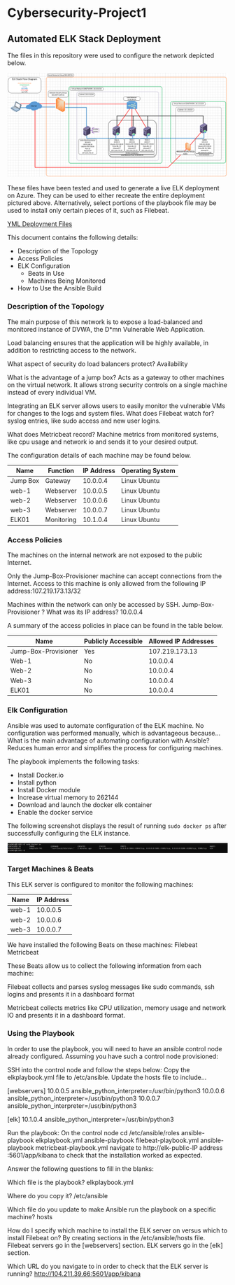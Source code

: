# Cybersecurity-Project1
## Automated ELK Stack Deployment

The files in this repository were used to configure the network depicted below.

<img src="https://github.com/rfchapie/Cybersecurity-Project1/blob/main/Images/ELK_Deployment.png">

These files have been tested and used to generate a live ELK deployment on Azure. They can be used to either recreate the entire deployment pictured above. Alternatively, select portions of the playbook file may be used to install only certain pieces of it, such as Filebeat.

[YML Deployment Files](https://github.com/rfchapie/Cybersecurity-Project1/tree/main/Ansible)

This document contains the following details:
- Description of the Topology
- Access Policies
- ELK Configuration
  - Beats in Use
  - Machines Being Monitored
- How to Use the Ansible Build


### Description of the Topology

The main purpose of this network is to expose a load-balanced and monitored instance of DVWA, the D*mn Vulnerable Web Application.

Load balancing ensures that the application will be highly available, in addition to restricting access to the network.

What aspect of security do load balancers protect? Availability 

What is the advantage of a jump box? Acts as a gateway to other machines on the virtual network.  It allows strong security controls on a single machine instead of every individual VM.

Integrating an ELK server allows users to easily monitor the vulnerable VMs for changes to the logs and system files.
What does Filebeat watch for? syslog entries, like sudo access and new user logins. 

What does Metricbeat record? Machine metrics from monitored systems, like cpu usage and network io and sends it to your desired output.

The configuration details of each machine may be found below.


| Name     | Function   | IP Address | Operating System |
|----------|------------|------------|------------------|
| Jump Box | Gateway    | 10.0.0.4   | Linux Ubuntu     |
| web-1    | Webserver  | 10.0.0.5   | Linux Ubuntu     |
| web-2    | Webserver  | 10.0.0.6   | Linux Ubuntu     |
| web-3    | Webserver  | 10.0.0.7   | Linux Ubuntu     |
| ELK01    | Monitoring | 10.1.0.4   | Linux Ubuntu     |


### Access Policies

The machines on the internal network are not exposed to the public Internet. 

Only the Jump-Box-Provisioner machine can accept connections from the Internet. Access to this machine is only allowed from the following IP address:107.219.173.13/32


Machines within the network can only be accessed by SSH.
Jump-Box-Provisioner ? What was its IP address? 10.0.0.4

A summary of the access policies in place can be found in the table below.

| Name                 | Publicly Accessible | Allowed IP Addresses |
|----------------------|---------------------|----------------------|
| Jump-Box-Provisioner | Yes                 | 107.219.173.13       |
| Web-1                | No                  | 10.0.0.4             |
| Web-2                | No                  | 10.0.0.4             |        
| Web-3                | No                  | 10.0.0.4             |
| ELK01                | No                  | 10.0.0.4             |


### Elk Configuration

Ansible was used to automate configuration of the ELK machine. No configuration was performed manually, which is advantageous because...
What is the main advantage of automating configuration with Ansible? Reduces human error and simplifies the process for configuring machines.  

The playbook implements the following tasks:

- Install Docker.io
- Install python
- Install Docker module
- Increase virtual memory to 262144
- Download and launch the docker elk container
- Enable the docker service



The following screenshot displays the result of running `sudo docker ps` after successfully configuring the ELK instance.

<img src="https://github.com/rfchapie/Cybersecurity-Project1/blob/main/Images/ELK_Running.png">

### Target Machines & Beats

This ELK server is configured to monitor the following machines:

| Name     | IP Address |
|----------|------------|
| web-1    | 10.0.0.5   |
| web-2    | 10.0.0.6   |
| web-3    | 10.0.0.7   |


We have installed the following Beats on these machines:
Filebeat
Metricbeat

These Beats allow us to collect the following information from each machine:

Filebeat collects and parses syslog messages like sudo commands, ssh logins and presents it in a dashboard format

Metricbeat collects metrics like CPU utilization, memory usage and network IO and presents it in a dashboard format.






### Using the Playbook

In order to use the playbook, you will need to have an ansible control node already configured. Assuming you have such a control node provisioned: 

SSH into the control node and follow the steps below:
Copy the elkplaybook.yml file to /etc/ansible.
Update the hosts file to include...

[webservers]
10.0.0.5 ansible_python_interpreter=/usr/bin/python3
10.0.0.6 ansible_python_interpreter=/usr/bin/python3
10.0.0.7 ansible_python_interpreter=/usr/bin/python3

[elk]
10.1.0.4 ansible_python_interpreter=/usr/bin/python3



Run the playbook:
On the control node cd /etc/ansible/roles
ansible-playbook elkplaybook.yml
ansible-playbook filebeat-playbook.yml
ansible-playbook metricbeat-playbook.yml
navigate to http://elk-public-IP address :5601/app/kibana to check that the installation worked as expected.

Answer the following questions to fill in the blanks:

Which file is the playbook? elkplaybook.yml

Where do you copy it? /etc/ansible


Which file do you update to make Ansible run the playbook on a specific machine? hosts

How do I specify which machine to install the ELK server on versus which to install Filebeat on? By creating sections in the /etc/ansible/hosts file.  Filebeat servers go in the [webservers] section.  ELK servers go in the [elk] section.



Which URL do you navigate to in order to check that the ELK server is running? http://104.211.39.66:5601/app/kibana


